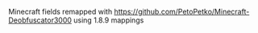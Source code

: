 Minecraft fields remapped with https://github.com/PetoPetko/Minecraft-Deobfuscator3000 using 1.8.9 mappings
